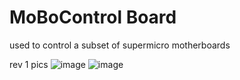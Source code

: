 # MoBoControl Board
used to control a subset of supermicro motherboards

rev 1 pics 
![image](https://github.com/anfroholic/MoBoControl/assets/1464801/afefd400-b15d-4ca8-844e-da77caf93fe9)
![image](https://github.com/anfroholic/MoBoControl/assets/1464801/d927938e-b1a7-470b-87e4-203c4d240dbe)

